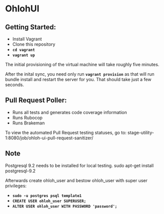 OhlohUI
=======

Getting Started:
----------------

* Install Vagrant
* Clone this repository
* **`cd vagrant`**
* **`vagrant up`**

The initial provisioning of the virtual machine will take roughly five minutes.

After the inital sync, you need only run **`vagrant provision`** as that will
run bundle install and restart the server for you. That should take just a few seconds.

Pull Request Poller:
--------------------

* Runs all tests and generates code coverage information
* Runs Rubocop
* Runs Brakeman

To view the automated Pull Request testing statuses,
go to: stage-utility-1:8080/job/ohloh-ui-pull-request-sanitizer/

Note
-------------------

Postgresql 9.2 needs to be installed for local testing.
sudo apt-get install postgresql-9.2

Afterwards create ohloh_user and bestow ohloh_user with super user privileges:

* **`sudo -u postgres psql template1`**
* **`CREATE USER ohloh_user SUPERUSER;`**
* **`ALTER USER ohloh_user WITH PASSWORD 'password';`**
